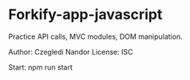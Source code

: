 # Forkify-app-javascript
Practice API calls, MVC modules, DOM manipulation. 

Author: Czegledi Nandor
License: ISC

Start:
npm run start
